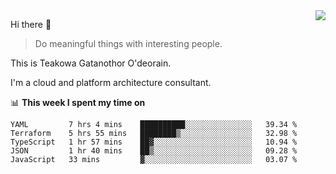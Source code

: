 <img align="right" src="https://github-readme-stats.vercel.app/api?username=Teakowa&show_icons=true&icon_color=2f80ed&text_color=718096&bg_color=ffffff&hide_title=true" />

Hi there 👋

> Do meaningful things with interesting people.

This is Teakowa Gatanothor O'deorain.

I'm a cloud and platform architecture consultant.

📊 **This week I spent my time on**
<!--START_SECTION:waka-->
```text
YAML         7 hrs 4 mins    ██████████░░░░░░░░░░░░░░░   39.34 % 
Terraform    5 hrs 55 mins   ████████▒░░░░░░░░░░░░░░░░   32.98 % 
TypeScript   1 hr 57 mins    ██▓░░░░░░░░░░░░░░░░░░░░░░   10.94 % 
JSON         1 hr 40 mins    ██▒░░░░░░░░░░░░░░░░░░░░░░   09.28 % 
JavaScript   33 mins         ▓░░░░░░░░░░░░░░░░░░░░░░░░   03.07 % 
```
<!--END_SECTION:waka-->
